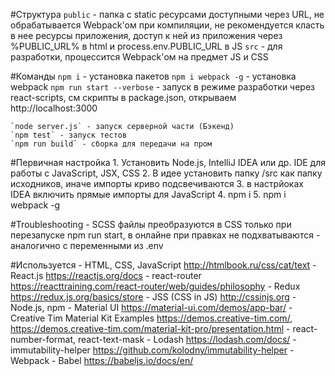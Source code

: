 
#Структура
    `public` - папка с static ресурсами доступными через URL, не обрабатывается Webpack'ом при
        компиляции, не рекомендуется класть в нее ресурсы приложения, доступ к ней из приложения
        через %PUBLIC_URL% в html и process.env.PUBLIC_URL в JS
    `src` - для разработки, процессится Webpack'ом на предмет JS и CSS

#Команды
    `npm i` - установка пакетов
    `npm i webpack -g` - установка webpack
    `npm run start --verbose` - запуск в режиме разработки через react-scripts, см скрипты в package.json, открываем http://localhost:3000

    `node server.js` - запуск серверной части (Бэкенд)
    `npm test` - запуск тестов
    `npm run build` - сборка для передачи на пром

#Первичная настройка
    1. Установить Node.js, IntelliJ IDEA или др. IDE для работы с JavaScript, JSX, CSS
    2. В идее установить папку /src как папку исходников, иначе импорты криво подсвечиваются
    3. в настрйоках IDEA включить прямые импорты для JavaScript
    4. npm i
    5. npm i webpack -g

#Troubleshooting
    - SCSS файлы преобразуются в CSS только при перезапуске npm run start, в онлайне при правках не подхватываются
        - аналогично с переменными из .env

#Используется
    - HTML, CSS, JavaScript http://htmlbook.ru/css/cat/text
    - React.js https://reactjs.org/docs
    - react-router https://reacttraining.com/react-router/web/guides/philosophy
    - Redux https://redux.js.org/basics/store
    - JSS (CSS in JS) http://cssinjs.org
    - Node.js, npm
    - Material UI https://material-ui.com/demos/app-bar/
    - Creative Tim Material Kit Examples https://demos.creative-tim.com/, https://demos.creative-tim.com/material-kit-pro/presentation.html
    - react-number-format, react-text-mask
    - Lodash https://lodash.com/docs/
    - immutability-helper https://github.com/kolodny/immutability-helper
    - Webpack
    - Babel https://babeljs.io/docs/en/

